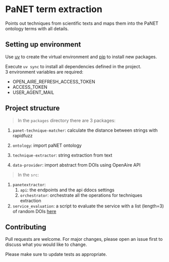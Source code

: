 # PaNET term extraction 

Points out techniques from scientific texts and maps them into the PaNET ontology terms with all details.


## Setting up environment

Use [uv](https://docs.astral.sh/uv/getting-started/installation/#standalone-installer) to create the virtual environment
and [pip](https://pip.pypa.io/en/stable/) to install new packages.

Execute `uv sync` to install all dependencies defined in the project. <br>
3 environment variables are required:
- OPEN_AIRE_REFRESH_ACCESS_TOKEN
- ACCESS_TOKEN
- USER_AGENT_MAIL
## Project structure

> In the `packages` directory there are 3 packages:
1. `panet-technique-matcher`: calculate the distance between strings with rapidfuzz
2. `ontology`: import paNET ontology

2. `technique-extractor`: string extraction from text
3. `data-provider`: import abstract from DOIs using OpenAire API

> In the `src`:
1. `panetextractor`: 
    1. `api`: the endpoints and the api ddocs settings
    2. `orchestrator`: orchestrate all the operations for techniques extraction
2. `service_evaluation`: a script to evaluate the service with a list (length=3) of random DOIs <a href="\tests\data\results.json"> here</a>


## Contributing

Pull requests are welcome. For major changes, please open an issue first
to discuss what you would like to change.

Please make sure to update tests as appropriate.

